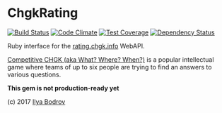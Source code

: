 # ChgkRating

[![Build Status](https://travis-ci.org/bodrovis/chgk_rating.svg?branch=master)](https://travis-ci.org/bodrovis/chgk_rating)
[![Code Climate](https://codeclimate.com/github/bodrovis/chgk_rating/badges/gpa.svg)](https://codeclimate.com/github/bodrovis/chgk_rating)
[![Test Coverage](https://codeclimate.com/github/bodrovis/chgk_rating/badges/coverage.svg)](https://codeclimate.com/github/bodrovis/chgk_rating/coverage)
[![Dependency Status](https://gemnasium.com/bodrovis/chgk_rating.svg)](https://gemnasium.com/bodrovis/chgk_rating)

Ruby interface for the [rating.chgk.info](http://rating.chgk.info/index.php/api) WebAPI.  

[Competitive CHGK (aka What? Where? When?)](https://en.wikipedia.org/wiki/What%3F_Where%3F_When%3F#Competitive_game)
is a popular intellectual game where teams of up to six people are trying to find an answers to various questions.

**This gem is not production-ready yet**

(c) 2017 [Ilya Bodrov](http://bodrovis.tech)